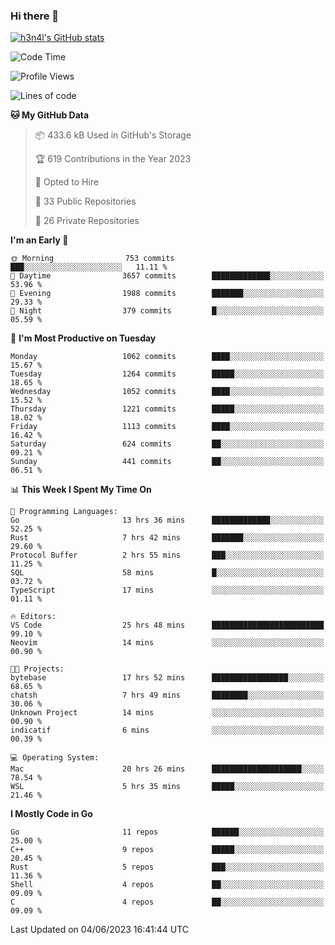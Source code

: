 ### Hi there 👋

[![h3n4l's GitHub stats](https://github-readme-stats.vercel.app/api?username=h3n4l&count_private=true&show_icons=true&theme=radical)](https://github.com/h3n4l/github-readme-stats)

<!--START_SECTION:waka-->
![Code Time](http://img.shields.io/badge/Code%20Time-1%2C271%20hrs%2036%20mins-blue)

![Profile Views](http://img.shields.io/badge/Profile%20Views-2-blue)

![Lines of code](https://img.shields.io/badge/From%20Hello%20World%20I%27ve%20Written-3.1%20million%20lines%20of%20code-blue)

**🐱 My GitHub Data** 

> 📦 433.6 kB Used in GitHub's Storage 
 > 
> 🏆 619 Contributions in the Year 2023
 > 
> 💼 Opted to Hire
 > 
> 📜 33 Public Repositories 
 > 
> 🔑 26 Private Repositories 
 > 
**I'm an Early 🐤** 

```text
🌞 Morning                753 commits         ███░░░░░░░░░░░░░░░░░░░░░░   11.11 % 
🌆 Daytime                3657 commits        █████████████░░░░░░░░░░░░   53.96 % 
🌃 Evening                1988 commits        ███████░░░░░░░░░░░░░░░░░░   29.33 % 
🌙 Night                  379 commits         █░░░░░░░░░░░░░░░░░░░░░░░░   05.59 % 
```
📅 **I'm Most Productive on Tuesday** 

```text
Monday                   1062 commits        ████░░░░░░░░░░░░░░░░░░░░░   15.67 % 
Tuesday                  1264 commits        █████░░░░░░░░░░░░░░░░░░░░   18.65 % 
Wednesday                1052 commits        ████░░░░░░░░░░░░░░░░░░░░░   15.52 % 
Thursday                 1221 commits        █████░░░░░░░░░░░░░░░░░░░░   18.02 % 
Friday                   1113 commits        ████░░░░░░░░░░░░░░░░░░░░░   16.42 % 
Saturday                 624 commits         ██░░░░░░░░░░░░░░░░░░░░░░░   09.21 % 
Sunday                   441 commits         ██░░░░░░░░░░░░░░░░░░░░░░░   06.51 % 
```


📊 **This Week I Spent My Time On** 

```text
💬 Programming Languages: 
Go                       13 hrs 36 mins      █████████████░░░░░░░░░░░░   52.25 % 
Rust                     7 hrs 42 mins       ███████░░░░░░░░░░░░░░░░░░   29.60 % 
Protocol Buffer          2 hrs 55 mins       ███░░░░░░░░░░░░░░░░░░░░░░   11.25 % 
SQL                      58 mins             █░░░░░░░░░░░░░░░░░░░░░░░░   03.72 % 
TypeScript               17 mins             ░░░░░░░░░░░░░░░░░░░░░░░░░   01.11 % 

🔥 Editors: 
VS Code                  25 hrs 48 mins      █████████████████████████   99.10 % 
Neovim                   14 mins             ░░░░░░░░░░░░░░░░░░░░░░░░░   00.90 % 

🐱‍💻 Projects: 
bytebase                 17 hrs 52 mins      █████████████████░░░░░░░░   68.65 % 
chatsh                   7 hrs 49 mins       ████████░░░░░░░░░░░░░░░░░   30.06 % 
Unknown Project          14 mins             ░░░░░░░░░░░░░░░░░░░░░░░░░   00.90 % 
indicatif                6 mins              ░░░░░░░░░░░░░░░░░░░░░░░░░   00.39 % 

💻 Operating System: 
Mac                      20 hrs 26 mins      ████████████████████░░░░░   78.54 % 
WSL                      5 hrs 35 mins       █████░░░░░░░░░░░░░░░░░░░░   21.46 % 
```

**I Mostly Code in Go** 

```text
Go                       11 repos            ██████░░░░░░░░░░░░░░░░░░░   25.00 % 
C++                      9 repos             █████░░░░░░░░░░░░░░░░░░░░   20.45 % 
Rust                     5 repos             ███░░░░░░░░░░░░░░░░░░░░░░   11.36 % 
Shell                    4 repos             ██░░░░░░░░░░░░░░░░░░░░░░░   09.09 % 
C                        4 repos             ██░░░░░░░░░░░░░░░░░░░░░░░   09.09 % 
```




 Last Updated on 04/06/2023 16:41:44 UTC
<!--END_SECTION:waka-->

